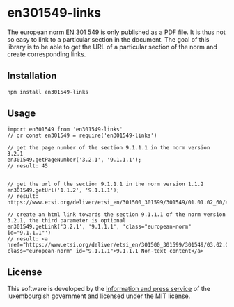 # en301549-links

The european norm [EN 301 549](https://www.etsi.org/deliver/etsi_en/301500_301599/301549/03.02.01_60/en_301549v030201p.pdf) is only published as a PDF file. It is thus not so easy to link to a particular section in the document. The goal of this library is to be able to get the URL of a particular section of the norm and create corresponding links.

## Installation

```
npm install en301549-links
```

## Usage

```
import en301549 from 'en301549-links'
// or const en301549 = require('en301549-links')

// get the page number of the section 9.1.1.1 in the norm version 3.2.1 
en301549.getPageNumber('3.2.1', '9.1.1.1');
// result: 45


// get the url of the section 9.1.1.1 in the norm version 1.1.2
en301549.getUrl('1.1.2', '9.1.1.1');
// result: https://www.etsi.org/deliver/etsi_en/301500_301599/301549/01.01.02_60/en_301549v010102p.pdf#page=41'

// create an html link towards the section 9.1.1.1 of the norm version 3.2.1, the third parameter is optional
en301549.getLink('3.2.1', '9.1.1.1', 'class="european-norm" id="9.1.1.1"')
// result: <a href="https://www.etsi.org/deliver/etsi_en/301500_301599/301549/03.02.01_60/en_301549v030201p.pdf#page=45" class="european-norm" id="9.1.1.1">9.1.1.1 Non-text content</a>
```

## License
This software is developed by the [Information and press service](https://sip.gouvernement.lu/en.html) of the luxembourgish government and licensed under the MIT license.